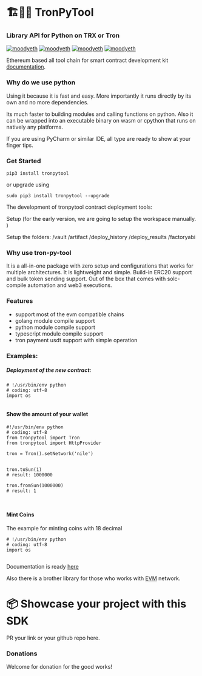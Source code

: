 # 🏗👷🏾 TronPyTool
### Library API for Python on TRX or Tron

[![moodyeth](https://img.shields.io/pypi/v/moodyeth?style=plastic)](https://pypi.org/project/moodyeth/)
[![moodyeth](https://img.shields.io/pypi/pyversions/moodyeth.svg)](https://pypi.org/project/moodyeth/)
[![moodyeth](https://api.travis-ci.com/tokenchain/moodyeth.svg?branch=master)](https://pypi.org/project/moodyeth/)
[![moodyeth](https://img.shields.io/github/issues/tokenchain/moodyeth.svg)](https://pypi.org/project/moodyeth/)


Ethereum based all tool chain for smart contract development kit [documentation](https://htmlpreview.github.io/?https://github.com/tokenchain/tronpytool/blob/master/docs/tronpytool/index.html).

### Why do we use python
Using it because it is fast and easy. More importantly it runs directly by its own and no more dependencies.

Its much faster to building modules and calling functions on python.
Also it can be wrapped into an executable binary on wasm or cpython that runs on natively any platforms.

If you are using PyCharm or similar IDE, all type are ready to show at your finger tips.

### Get Started

`pip3 install tronpytool`

or upgrade using

`sudo pip3 install tronpytool --upgrade`

The development of tronpytool contract deployment tools:

Setup (for the early version, we are going to setup the workspace manually. )

Setup the folders:
 /vault
 /artifact
 /deploy_history
 /deploy_results
 /factoryabi

### Why use tron-py-tool

It is a all-in-one package with zero setup and configurations that works for multiple architectures. It is lightweight and simple. Build-in ERC20 support and bulk token sending support. Out of the box that comes with solc-compile automation and web3 executions.

### Features
- support most of the evm compatible chains
- golang module compile support
- python module compile support
- typescript module compile support
- tron payment usdt support with simple operation

### Examples:

##### Deployment of the new contract:

```
# !/usr/bin/env python
# coding: utf-8
import os


```

#### Show the amount of your wallet

```
#!/usr/bin/env python
# coding: utf-8
from tronpytool import Tron
from tronpytool import HttpProvider

tron = Tron().setNetwork('nile')


tron.toSun(1)
# result: 1000000

tron.fromSun(1000000)
# result: 1



```

#### Mint Coins
The example for minting coins with 18 decimal

```
# !/usr/bin/env python
# coding: utf-8
import os


```

Documentation is ready [here](https://htmlpreview.github.io/?https://github.com/tokenchain/tronpytool/blob/master/docs/tronpytool/index.html)

Also there is a brother library for those who works with [EVM](https://github.com/tokenchain/moodyeth) network.

# 📦 Showcase your project with this SDK
PR your link or your github repo here.




### Donations

Welcome for donation for the good works!